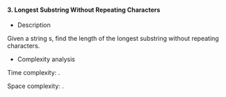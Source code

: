 #### 3. Longest Substring Without Repeating Characters

* Description

Given a string s, find the length of the longest substring without repeating characters.

* Complexity analysis

Time complexity: .

Space complexity: .
